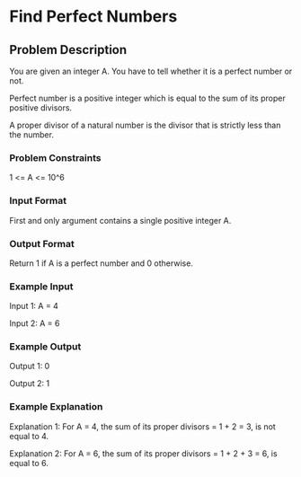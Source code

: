 # Find Perfect Numbers

## Problem Description
You are given an integer A. You have to tell whether it is a perfect number or not.

Perfect number is a positive integer which is equal to the sum of its proper positive divisors.

A proper divisor of a natural number is the divisor that is strictly less than the number.

### Problem Constraints
1 <= A <= 10^6


### Input Format
First and only argument contains a single positive integer A.


### Output Format
Return 1 if A is a perfect number and 0 otherwise.


### Example Input
Input 1:
A = 4

Input 2:
A = 6


### Example Output
Output 1:
0

Output 2:
1


### Example Explanation
Explanation 1:
For A = 4, the sum of its proper divisors = 1 + 2 = 3, is not equal to 4.

Explanation 2:
For A = 6, the sum of its proper divisors = 1 + 2 + 3 = 6, is equal to 6. 